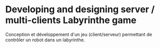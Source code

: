# Developing and designing server / multi-clients Labyrinthe game
Conception et développement d'un jeu (client/serveur) permettant de contrôler un robot dans un labyrinthe.

